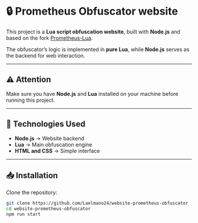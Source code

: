 # 🔒 Prometheus Obfuscator website

This project is a **Lua script obfuscation website**, built with **Node.js** and based on the fork [Prometheus-Lua](https://github.com/prometheus-lua/Prometheus).

The obfuscator’s logic is implemented in **pure Lua**, while **Node.js** serves as the backend for web interaction.

---

## ⚠️ Attention
Make sure you have **Node.js** and **Lua** installed on your machine before running this project.

---

## 🚀 Technologies Used
- **Node.js** → Website backend
- **Lua** → Main obfuscation engine
- **HTML and CSS** → Simple interface

---

## 📥 Installation

Clone the repository:
```bash
git clone https://github.com/Laelmano24/website-prometheus-obfuscator
cd website-prometheus-obfuscator
npm run start
```
